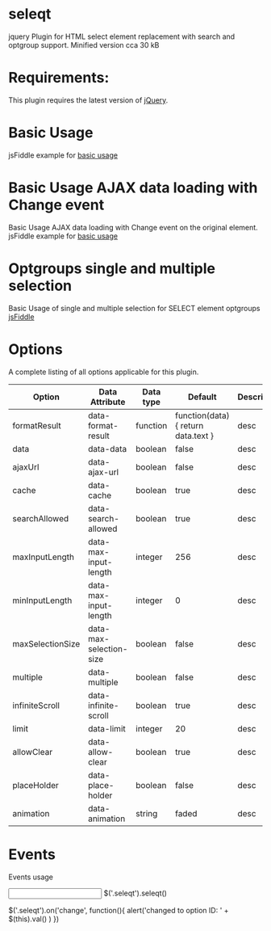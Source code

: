 # seleqt
jquery Plugin for HTML select element replacement with search and optgroup support. Minified version cca 30 kB

# Requirements:
This plugin requires the latest version of [jQuery](http://jquery.com/).

# Basic Usage
jsFiddle example for [basic usage](https://jsfiddle.net/miso25/75z2Ljyd/)

# Basic Usage AJAX data loading with Change event
Basic Usage AJAX data loading with Change event on the original element. jsFiddle example for [basic usage](https://jsfiddle.net/miso25/d1g5rch7/)

# Optgroups single and multiple selection
Basic Usage of single and multiple selection for SELECT element optgroups  [jsFiddle](https://jsfiddle.net/miso25/p9xwecro/)

# Options
A complete listing of all options applicable for this plugin.

Option | Data Attribute | Data type | Default | Description
----|------|----|----|----
formatResult | data-format-result  | function | function(data){ return data.text }  | desc
data | data-data  | boolean | false  | desc
ajaxUrl | data-ajax-url  | boolean | false  | desc
cache | data-cache  | boolean | true  | desc
searchAllowed | data-search-allowed  | boolean | true  | desc
maxInputLength | data-max-input-length  | integer | 256  | desc
minInputLength | data-max-input-length  | integer | 0  | desc
maxSelectionSize | data-max-selection-size  | boolean | false  | desc
multiple | data-multiple  | boolean | false  | desc
infiniteScroll | data-infinite-scroll  | boolean | true  | desc
limit | data-limit  | integer | 20  | desc
allowClear | data-allow-clear  | boolean | true  | desc
placeHolder | data-place-holder  | boolean | false  | desc
animation | data-animation  | string | faded  | desc


# Events
Events usage

<input type="text" class="seleqt" >
$('.seleqt').seleqt()

$('.seleqt').on('change', function(){
	alert('changed to option ID: ' + $(this).val() )
})

